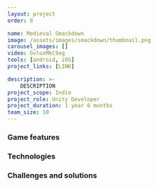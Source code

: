 ```yaml
---
layout: project
order: 8

name: Medieval Smackdown
image: /assets/images/smackdown/thumbnail.png
carousel_images: []
video: GvluxMkC9ag
tools: [android, iOS]
project_links: [LINK]

description: >-
    DESCRIPTION
project_scope: Indie
project_role: Unity Developer
project_duration: 1 year 6 months
team_size: 10
---
```


### Game features

### Technologies

### Challenges and solutions
